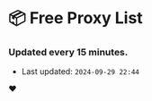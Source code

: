 # :package: Free Proxy List
### Updated every 15 minutes.

- Last updated: `2024-09-29 22:44`

:heart:
